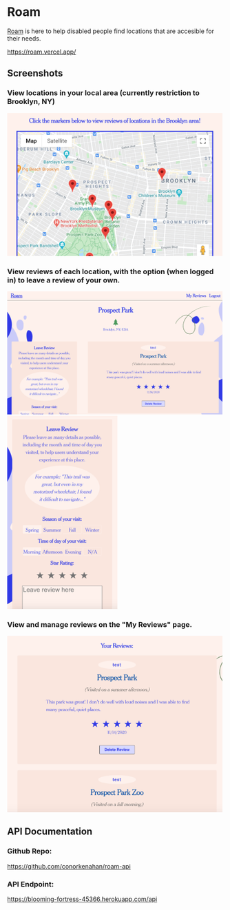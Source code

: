 # Roam

[Roam](https://roam.vercel.app/) is here to help disabled people find locations that are accesible for their needs.

https://roam.vercel.app/

## Screenshots

### View locations in your local area (currently restriction to Brooklyn, NY)

<img src="./src/images/screenshots/screenshot-map.png" width="500">

### View reviews of each location, with the option (when logged in) to leave a review of your own.

<img src="./src/images/screenshots/screenshot-main.png" width="500">
<img src="./src/images/screenshots/screenshot-leave-review.png" width="256">

### View and manage reviews on the "My Reviews" page.

<img src="./src/images/screenshots/screenshot-your-reviews.png" width="500">

## API Documentation

### Github Repo:

https://github.com/conorkenahan/roam-api

### API Endpoint:

https://blooming-fortress-45366.herokuapp.com/api
